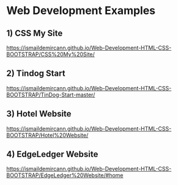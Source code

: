 # Web Development Examples

## 1) CSS My Site
https://ismaildemircann.github.io/Web-Development-HTML-CSS-BOOTSTRAP/CSS%20My%20Site/

## 2) Tindog Start
https://ismaildemircann.github.io/Web-Development-HTML-CSS-BOOTSTRAP/TinDog-Start-master/

## 3) Hotel Website
https://ismaildemircann.github.io/Web-Development-HTML-CSS-BOOTSTRAP/Hotel%20Website/

## 4) EdgeLedger Website
https://ismaildemircann.github.io/Web-Development-HTML-CSS-BOOTSTRAP/EdgeLedger%20Website/#home
